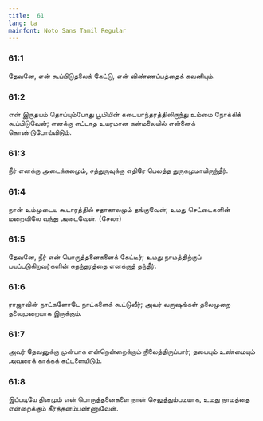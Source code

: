 ```yaml
---
title:  61
lang: ta
mainfont: Noto Sans Tamil Regular
---
```


###  61:1

தேவனே, என் கூப்பிடுதலைக் கேட்டு, என் விண்ணப்பத்தைக் கவனியும்.

###  61:2

என் இருதயம் தொய்யும்போது பூமியின் கடையாந்தரத்திலிருந்து உம்மை நோக்கிக் கூப்பிடுவேன்; எனக்கு எட்டாத உயரமான கன்மலையில் என்னைக் கொண்டுபோய்விடும்.

###  61:3

நீர் எனக்கு அடைக்கலமும், சத்துருவுக்கு எதிரே பெலத்த துருகமுமாயிருந்தீர்.

###  61:4

நான் உம்முடைய கூடாரத்தில் சதாகாலமும் தங்குவேன்; உமது செட்டைகளின் மறைவிலே வந்து அடைவேன். (சேலா)

###  61:5

தேவனே, நீர் என் பொருத்தனைகளைக் கேட்டீர்; உமது நாமத்திற்குப் பயப்படுகிறவர்களின் சுதந்தரத்தை எனக்குத் தந்தீர்.

###  61:6

ராஜாவின் நாட்களோடே நாட்களைக் கூட்டுவீர்; அவர் வருஷங்கள் தலைமுறை தலைமுறையாக இருக்கும்.

###  61:7

அவர் தேவனுக்கு முன்பாக என்றென்றைக்கும் நிலைத்திருப்பார்; தயையும் உண்மையும் அவரைக் காக்கக் கட்டளையிடும்.

###  61:8

இப்படியே தினமும் என் பொருத்தனைகளை நான் செலுத்தும்படியாக, உமது நாமத்தை என்றைக்கும் கீர்த்தனம்பண்ணுவேன்.

